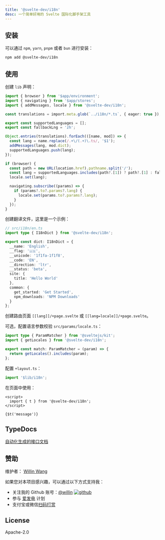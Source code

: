 ```yaml
---
title: '@svelte-dev/i18n'
desc: 一个简单好用的 Svelte 国际化脚手架工具
---
```


## 安装

可以通过 `npm`, `yarn`, `pnpm` 或者 `bun` 进行安装：

```bash
npm add @svelte-dev/i18n
```

## 使用

创建 `lib` 声明：

```ts
import { browser } from '$app/environment';
import { navigating } from '$app/stores';
import { addMessages, locale } from '@svelte-dev/i18n';

const translations = import.meta.glob(`../i18n/*.ts`, { eager: true });

export const supportedLanguages = [];
export const fallbackLng = 'zh';

Object.entries(translations).forEach(([name, mod]) => {
  const lang = name.replace(/.+\/(.+)\.ts/, '$1');
  addMessages(lang, mod.dict);
  supportedLanguages.push(lang);
});

if (browser) {
  const path = new URL(location.href).pathname.split('/');
  const lang = supportedLanguages.includes(path?.[1]) ? path?.[1] : fallbackLng;
  locale.set(lang);

  navigating.subscribe((params) => {
    if (params?.to?.params?.lang) {
      locale.set(params.to?.params?.lang);
    }
  });
}
```

创建翻译文件，这里是一个示例：

```ts
// src/i18n/en.ts
import type { I18nDict } from '@svelte-dev/i18n';

export const dict: I18nDict = {
  __name: 'English',
  __flag: '🇺🇸',
  __unicode: '1f1fa-1f1f8',
  __code: 'EN',
  __direction: 'ltr',
  __status: 'beta',
  site: {
    title: 'Hello World'
  },
  common: {
    get_started: 'Get Started',
    npm_downloads: 'NPM Downloads'
  }
};
```

创建路由页面 `[[lang]]/+page.svelte` 或 `[[lang=locale]]/+page.svelte`。

可选，配置语言参数校验 `src/params/locale.ts`：

```ts
import type { ParamMatcher } from '@sveltejs/kit';
import { getLocales } from '@svelte-dev/i18n';

export const match: ParamMatcher = (param) => {
  return getLocales().includes(param);
};
```

配置 `+layout.ts`：

```ts
import '$lib/i18n';
```

在页面中使用：

```svelte
<script>
  import { t } from '@svelte-dev/i18n';
</script>

{$t('message')}
```

## TypeDocs

[自动化生成的接口文档](/docs/i18n/)

## 赞助

维护者： [Willin Wang](https://willin.wang)

如果您对本项目感兴趣，可以通过以下方式支持我：

- 关注我的 Github 账号：[@willin](https://github.com/willin) [![github](https://img.shields.io/github/followers/willin.svg?style=social&label=Followers)](https://github.com/willin)
- 参与 [爱发电](https://afdian.net/@willin) 计划
- 支付宝或微信[扫码打赏](https://user-images.githubusercontent.com/1890238/89126156-0f3eeb80-d516-11ea-9046-5a3a5d59b86b.png)

## License

Apache-2.0
